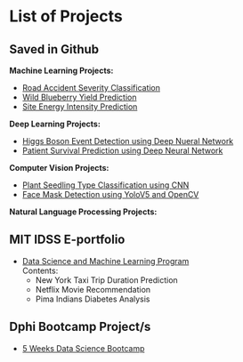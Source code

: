 # List of Projects 

## Saved in Github 
**Machine Learning Projects:**
* [Road Accident Severity Classification](https://github.com/nathalierocelle/RoadAccidentSeverityPrediction)
* [Wild Blueberry Yield Prediction](https://github.com/nathalierocelle/Wild-Blueberry-Yield-Prediction)
* [Site Energy Intensity Prediction](https://github.com/nathalierocelle/SiteEnergyIntensityPrediction)

**Deep Learning Projects:**
* [Higgs Boson Event Detection using Deep Nueral Network](https://github.com/nathalierocelle/HiggsBosonEventDetection)
* [Patient Survival Prediction using Deep Neural Network](https://github.com/nathalierocelle/Patient-Survival-Prediction)

**Computer Vision Projects:**
* [Plant Seedling Type Classification using CNN](https://github.com/nathalierocelle/PlantSeedlingClassification)
* [Face Mask Detection using YoloV5 and OpenCV](https://github.com/nathalierocelle/FaceMaskDetection)

**Natural Language Processing Projects:**

## MIT IDSS E-portfolio
* [Data Science and Machine Learning Program](https://eportfolio.mygreatlearning.com/rocelle-nathalie-ong) <br>
Contents: 
  * New York Taxi Trip Duration Prediction
  * Netflix Movie Recommendation
  * Pima Indians Diabetes Analysis
  
 ## Dphi Bootcamp Project/s
 * [5 Weeks Data Science Bootcamp](https://github.com/nathalierocelle/Dphi-5-weeks-data-science) <br>






